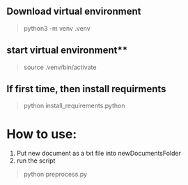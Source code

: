 ## Download virtual environment   
> python3 -m venv .venv  

## start virtual environment**  
> source .venv/bin/activate  

## If first time, then install requirments
> python install_requirements.python  


# How to use:  
1) Put new document as a txt file into newDocumentsFolder
2) run the script  
> python preprocess.py
